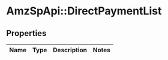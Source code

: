# AmzSpApi::DirectPaymentList

## Properties
Name | Type | Description | Notes
------------ | ------------- | ------------- | -------------

